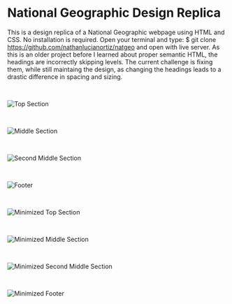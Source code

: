 # National Geographic Design Replica

This is a design replica of a National Geographic webpage using HTML and CSS. No installation is required. Open your terminal and type:
$ git clone https://github.com/nathanlucianortiz/natgeo and open with live server. 
As this is an older project before I learned about proper semantic HTML, the headings are incorrectly skipping levels. The current challenge 
is fixing them, while still maintaing the design, as changing the headings leads to a drastic difference in spacing and sizing. 

<br/>

![Top Section](./natgeo/img/nat-1.png)

<br/>

![Middle Section](./natgeo/img/nat-2.png)

<br/>

![Second Middle Section](./natgeo/img/nat-3.png)

<br/>

![Footer](./natgeo/img/nat-4.png)

<br/>

![Minimized Top Section](./natgeo/img/min-1.png)

<br/>

![Minimized Middle Section](./natgeo/img/min-2.png)

<br/>

![Minimized Second Middle Section](./natgeo/img/min-3.png)

<br/>

![Minimized Footer](./natgeo/img/min-4.png)
